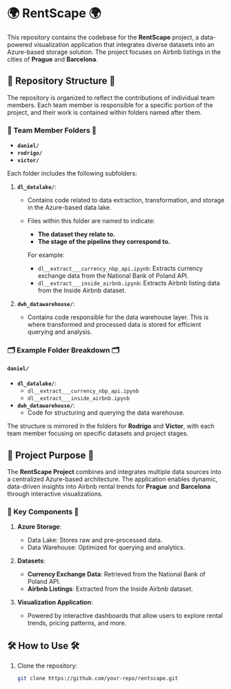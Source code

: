# 🌍 RentScape 🌍

This repository contains the codebase for the **RentScape** project, a data-powered visualization application that integrates diverse datasets into an Azure-based storage solution. The project focuses on Airbnb listings in the cities of **Prague** and **Barcelona**.

## 🚀 Repository Structure 🚀

The repository is organized to reflect the contributions of individual team members. Each team member is responsible for a specific portion of the project, and their work is contained within folders named after them.

### 📂 Team Member Folders 📂

- **`daniel/`**
- **`rodrigo/`**
- **`victor/`**

Each folder includes the following subfolders:

1. **`dl_datalake/`**:
   - Contains code related to data extraction, transformation, and storage in the Azure-based data lake.
   - Files within this folder are named to indicate:
     - **The dataset they relate to.**
     - **The stage of the pipeline they correspond to.**

     For example:
     - `dl__extract___currency_nbp_api.ipynb`: Extracts currency exchange data from the National Bank of Poland API.
     - `dl__extract___inside_airbnb.ipynb`: Extracts Airbnb listing data from the Inside Airbnb dataset.

2. **`dwh_datawarehouse/`**:
   - Contains code responsible for the data warehouse layer. This is where transformed and processed data is stored for efficient querying and analysis.

### 🗂 Example Folder Breakdown 🗂

#### `daniel/`
- **`dl_datalake/`**:
  - `dl__extract___currency_nbp_api.ipynb`
  - `dl__extract___inside_airbnb.ipynb`
- **`dwh_datawarehouse/`**:
  - Code for structuring and querying the data warehouse.

The structure is mirrored in the folders for **Rodrigo** and **Victor**, with each team member focusing on specific datasets and project stages.

## 🌟 Project Purpose 🌟

The **RentScape Project** combines and integrates multiple data sources into a centralized Azure-based architecture. The application enables dynamic, data-driven insights into Airbnb rental trends for **Prague** and **Barcelona** through interactive visualizations.

### 🔑 Key Components 🔑

1. **Azure Storage**:
   - Data Lake: Stores raw and pre-processed data.
   - Data Warehouse: Optimized for querying and analytics.

2. **Datasets**:
   - **Currency Exchange Data**: Retrieved from the National Bank of Poland API.
   - **Airbnb Listings**: Extracted from the Inside Airbnb dataset.

3. **Visualization Application**:
   - Powered by interactive dashboards that allow users to explore rental trends, pricing patterns, and more.

## 🛠 How to Use 🛠

1. Clone the repository:
   ```bash
   git clone https://github.com/your-repo/rentscape.git
